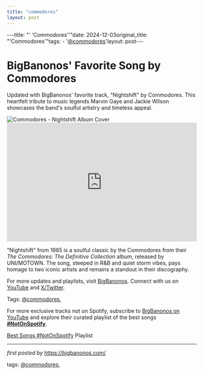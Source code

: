 ```yaml
---
title: "commodores"
layout: post
---
```

---title: "' 'Commodores''"date: 2024-12-03original_title: "'Commodores'"tags:  - '[@commodores](/tags/commodores/)'layout: post---<!-- Post Title --><h1 >BigBanonos' Favorite Song by Commodores</h1> <!-- Introductory Text --><p >Updated with BigBanonos' favorite track, "Nightshift" by Commodores. This heartfelt tribute to music legends Marvin Gaye and Jackie Wilson showcases the band's soulful artistry and timeless appeal.</p> <!-- Featured Image --><div > <img src="https://upload.wikimedia.org/wikipedia/en/9/9c/Commodores_nightshift_album_cover.jpg" alt="Commodores - Nightshift Album Cover" /></div> <!-- YouTube Video Embed --><div > <iframe width="100%" height="315" src="https://www.youtube.com/embed/FrkEDe6Ljqs" title="Commodores - Nightshift (Official Music Video)" frameborder="0" allow="accelerometer; autoplay; clipboard-write; encrypted-media; gyroscope; picture-in-picture; web-share" referrerpolicy="strict-origin-when-cross-origin" allowfullscreen></iframe></div> <!-- Song Information --><div > <p>"Nightshift" from 1985 is a soulful classic by the Commodores from their *The Commodores: The Definitive Collection* album, released by UNI/MOTOWN. The song, steeped in R&B and quiet storm vibes, pays homage to two iconic artists and remains a standout in their discography.</p></div> <!-- Footer Links --><div > <p>For more updates and playlists, visit <a href="https://bigbanonos.com/" target="_blank">BigBanonos</a>. Connect with us on <a href="https://www.youtube.com/[@BigBanonos](/tags/BigBanonos/)" target="_blank">YouTube</a> and <a href="https://x.com/bigbanonos" target="_blank">X/Twitter</a>.</p></div> <!-- Tags --><p >Tags: [@commodores](/tags/commodores/),</p><!--Subscribe and Playlist Links--><div>    <p>For more exclusive tracks not on Spotify, subscribe to <a href="https://www.youtube.com/[@BigBanonos](/tags/BigBanonos/)" target="_blank">BigBanonos on YouTube</a> and explore their curated playlist of the best songs <strong>[#NotOnSpotify](/tags/NotOnSpotify/)</strong>.</p>    <p><a href="https://www.youtube.com/playlist?list=PLtuNtuTatqI0kFahUCbtbfenC_ET5O_tr" target="_blank">Best Songs [#NotOnSpotify](/tags/NotOnSpotify/) Playlist<br /></a></p></div><hr /><p><em>first posted by</em> <a href="https://bigbanonos.com/" rel="noopener" target="_new">https://bigbanonos.com/</a></p><p>tags: [@commodores](/tags/commodores/),</p>